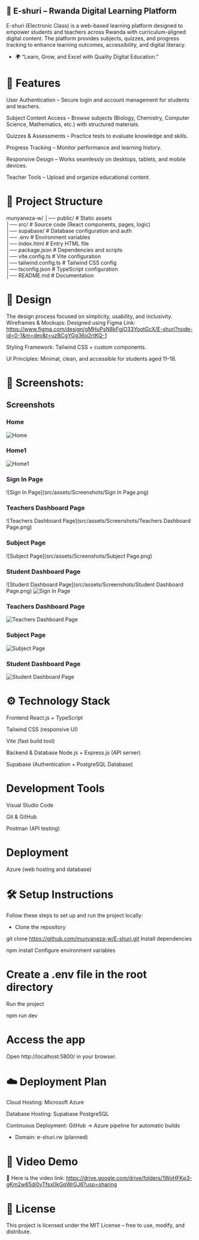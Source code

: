 ## 📘 E-shuri – Rwanda Digital Learning Platform
E-shuri (Electronic Class) is a web-based learning platform designed to empower students and teachers across Rwanda with curriculum-aligned digital content. The platform provides subjects, quizzes, and progress tracking to enhance learning outcomes, accessibility, and digital literacy.
* 🌍 “Learn, Grow, and Excel with Quality Digital Education.” 

# 🚀 Features
User Authentication – Secure login and account management for students and teachers.


Subject Content Access – Browse subjects (Biology, Chemistry, Computer Science, Mathematics, etc.) with structured materials.


Quizzes & Assessments – Practice tests to evaluate knowledge and skills.


Progress Tracking – Monitor performance and learning history.


Responsive Design – Works seamlessly on desktops, tablets, and mobile devices.


Teacher Tools – Upload and organize educational content.


# 📂 Project Structure
munyaneza-w/
│── public/               # Static assets  
│── src/                  # Source code (React components, pages, logic)  
│── supabase/             # Database configuration and auth  
│── .env                  # Environment variables  
│── index.html            # Entry HTML file  
│── package.json          # Dependencies and scripts  
│── vite.config.ts        # Vite configuration  
│── tailwind.config.ts    # Tailwind CSS config  
│── tsconfig.json         # TypeScript configuration  
│── README.md             # Documentation  

# 🎨 Design
The design process focused on simplicity, usability, and inclusivity.
Wireframes & Mockups: Designed using Figma
Link: https://www.figma.com/design/gMHuPsN8kFgjO33YootGcX/E-shuri?node-id=0-1&m=dev&t=uzBCgYGg36q2rtKQ-1

Styling Framework: Tailwind CSS + custom components.

UI Principles: Minimal, clean, and accessible for students aged 11–18.


# 📸 Screenshots:
## Screenshots

### Home
![Home](src/assets/Screenshots/Home.png)

### Home1
![Home1](src/assets/Screenshots/Home1.png)

### Sign In Page
![Sign In Page](src/assets/Screenshots/Sign In Page.png)

### Teachers Dashboard Page
![Teachers Dashboard Page](src/assets/Screenshots/Teachers Dashboard Page.png)

### Subject Page
![Subject Page](src/assets/Screenshots/Subject Page.png)

### Student Dashboard Page
![Student Dashboard Page](src/assets/Screenshots/Student Dashboard Page.png)
![Sign In Page](src/assets/Screenshots/SignIn.png)

### Teachers Dashboard Page
![Teachers Dashboard Page](src/assets/Screenshots/TeachersDashboard.png)

### Subject Page
![Subject Page](src/assets/Screenshots/Subject.png)

### Student Dashboard Page
![Student Dashboard Page](src/assets/Screenshots/StudentDashboard.png)



# ⚙️ Technology Stack
Frontend
React.js + TypeScript


Tailwind CSS (responsive UI)


Vite (fast build tool)


Backend & Database
Node.js + Express.js (API server)


Supabase (Authentication + PostgreSQL Database)


# Development Tools
Visual Studio Code


Git & GitHub


Postman (API testing)


# Deployment
Azure (web hosting and database)


# 🛠️ Setup Instructions
Follow these steps to set up and run the project locally:
* Clone the repository

 git clone https://github.com/munyaneza-w/E-shuri.git
Install dependencies

 npm install
Configure environment variables


# Create a .env file in the root directory


Run the project

 npm run dev


# Access the app
 Open http://localhost:5800/ in your browser.



# ☁️ Deployment Plan
Cloud Hosting: Microsoft Azure


Database Hosting: Supabase PostgreSQL


Continuous Deployment: GitHub → Azure pipeline for automatic builds


* Domain: e-shuri.rw (planned)


# 🎥 Video Demo
📌 Here is the video link: https://drive.google.com/drive/folders/1WoHFKp3-gKm2w65di0vTfsx0kGqWrGJ6?usp=sharing 
# 📖 License
This project is licensed under the MIT License – free to use, modify, and distribute.


